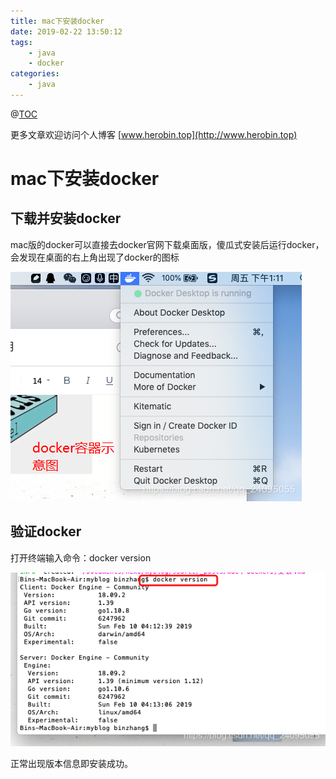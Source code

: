 ```yaml
---
title: mac下安装docker
date: 2019-02-22 13:50:12
tags:
	- java
	- docker
categories:
	- java
---
```

@[TOC](mac下安装docker)

更多文章欢迎访问个人博客 [www.herobin.top](http://www.herobin.top)

# mac下安装docker

## 下载并安装docker
mac版的docker可以直接去docker官网下载桌面版，傻瓜式安装后运行docker，会发现在桌面的右上角出现了docker的图标

![](/uploads/190222java1/1.png)

## 验证docker
打开终端输入命令：docker version

![](/uploads/190222java1/2.png)

正常出现版本信息即安装成功。